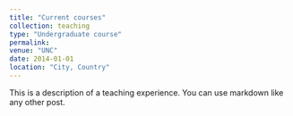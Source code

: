 ```yaml
---
title: "Current courses"
collection: teaching
type: "Undergraduate course"
permalink: 
venue: "UNC"
date: 2014-01-01
location: "City, Country"
---
```


This is a description of a teaching experience. You can use markdown like any other post.
